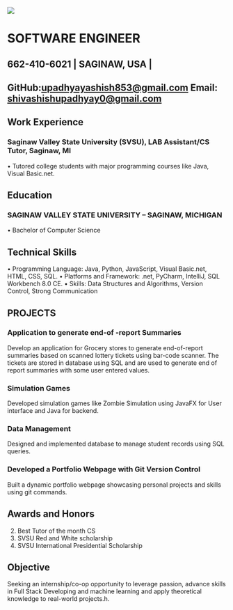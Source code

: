 ![](https://github.com/supadhy1-tech/supadhy1.github.io/blob/main/headshot.jpg)
# SOFTWARE ENGINEER

## 662-410-6021 | SAGINAW, USA | 
## GitHub:upadhyayashish853@gmail.com                                  Email: shivashishupadhyay0@gmail.com      

		
## Work Experience	
### Saginaw Valley State University (SVSU), LAB Assistant/CS Tutor, Saginaw, MI
•	Tutored college students with major programming courses like Java, Visual Basic.net.
	

## Education   	
### SAGINAW VALLEY STATE UNIVERSITY – SAGINAW, MICHIGAN
•	Bachelor of Computer Science

## Technical Skills 
•	Programming Language:  Java, Python, JavaScript, Visual Basic.net, HTML, CSS, SQL.
•	Platforms and Framework:  .net, PyCharm, IntelliJ, SQL Workbench 8.0 CE.
•	Skills:  Data Structures and Algorithms, Version Control, Strong Communication

	
## PROJECTS
###	Application to generate end-of -report Summaries
Develop an application for Grocery stores to generate end-of-report summaries based on scanned lottery tickets using bar-code scanner. The tickets are stored in database using SQL and are used to generate end of report summaries with some user entered values. 
###	Simulation Games  
Developed simulation games like Zombie Simulation using JavaFX for User interface and Java for backend.
###	Data Management
Designed and implemented database to manage student records using SQL queries.
###	Developed a Portfolio Webpage with Git Version Control
Built a dynamic portfolio webpage showcasing personal projects and skills using git commands.


## Awards and    Honors	
2.	Best Tutor of the month CS
3.	SVSU Red and White scholarship
4.	SVSU International Presidential Scholarship
                                       
## Objective 	
Seeking an internship/co-op opportunity to leverage passion, advance skills in Full Stack Developing and machine learning and apply theoretical knowledge to real-world projects.h.




